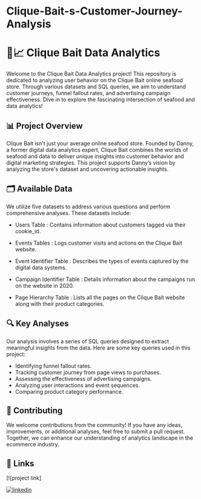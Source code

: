 # Clique-Bait-s-Customer-Journey-Analysis 
# 🦞📈 Clique Bait Data Analytics
Welcome to the Clique Bait Data Analytics project! This repository is dedicated to analyzing user behavior on the Clique Bait online seafood store. Through various datasets and SQL queries, we aim to understand customer journeys, funnel fallout rates, and advertising campaign effectiveness. Dive in to explore the fascinating intersection of seafood and data analytics!

## 📊 Project Overview
Clique Bait isn't just your average online seafood store. Founded by Danny, a former digital data analytics expert, Clique Bait combines the worlds of seafood and data to deliver unique insights into customer behavior and digital marketing strategies. This project supports Danny’s vision by analyzing the store's dataset and uncovering actionable insights.

## 🗂️ Available Data
We utilize five datasets to address various questions and perform comprehensive analyses. These datasets include:

* Users Table : Contains information about customers tagged via their cookie_id.

* Events Tables : Logs customer visits and actions on the Clique Bait website.

* Event Identifier Table : Describes the types of events captured by the digital data systems.

* Campaign Identifier Table : Details information about the campaigns run on the website in 2020.

* Page Hierarchy Table : Lists all the pages on the Clique Bait website along with their product categories.

## 🔍 Key Analyses
Our analysis involves a series of SQL queries designed to extract meaningful insights from the data. Here are some key queries used in this project:

* Identifying funnel fallout rates.
* Tracking customer journey from page views to purchases.
* Assessing the effectiveness of advertising campaigns.
* Analyzing user interactions and event sequences.
* Comparing product category performance.
  
## 🤝 Contributing
We welcome contributions from the community! If you have any ideas, improvements, or additional analyses, feel free to submit a pull request. Together, we can enhance our understanding of analytics landscape in the ecommerce industry.

## 🔗 Links
[![project link]

[![linkedin](https://img.shields.io/badge/linkedin-0A66C2?style=for-the-badge&logo=linkedin&logoColor=white)](https://www.linkedin.com/in/manaschaurasia/)

